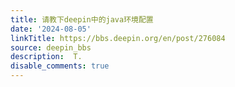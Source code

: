 ```yaml
---
title: 请教下deepin中的java环境配置
date: '2024-08-05'
linkTitle: https://bbs.deepin.org/en/post/276084
source: deepin_bbs
description:  T. 
disable_comments: true
---
```


